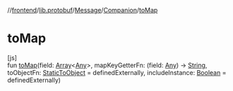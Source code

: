 //[frontend](../../../../index.md)/[lib.protobuf](../../index.md)/[Message](../index.md)/[Companion](index.md)/[toMap](to-map.md)

# toMap

[js]\
fun [toMap](to-map.md)(field: [Array](https://kotlinlang.org/api/latest/jvm/stdlib/kotlin/-array/index.html)&lt;[Any](https://kotlinlang.org/api/latest/jvm/stdlib/kotlin/-any/index.html)&gt;, mapKeyGetterFn: (field: [Any](https://kotlinlang.org/api/latest/jvm/stdlib/kotlin/-any/index.html)) -&gt; [String](https://kotlinlang.org/api/latest/jvm/stdlib/kotlin/-string/index.html), toObjectFn: [StaticToObject](../../index.md#-787487058%2FClasslikes%2F2039821458) = definedExternally, includeInstance: [Boolean](https://kotlinlang.org/api/latest/jvm/stdlib/kotlin/-boolean/index.html) = definedExternally)
